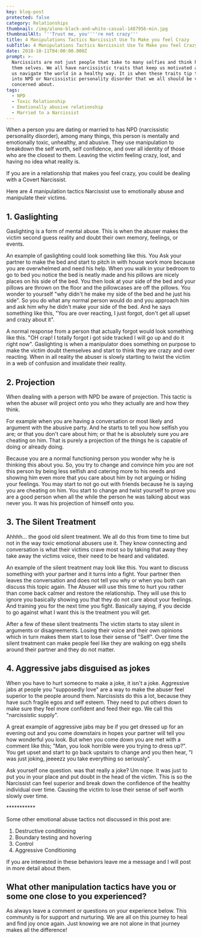 ```yaml
---
key: blog-post
protected: false
category: Relationships
thumbnail: /img/alone-black-and-white-casual-1487956-min.jpg
thumbnailAlt: '''Trust me, you''''re not crazy'''
title: 4 Manipulations Tactics Narcissist Use To Make you feel Crazy
subTitle: 4 Manipulations Tactics Narcissist Use To Make you feel Crazy
date: 2018-10-11T04:00:00.000Z
prompt: >-
  Narcissists are not just people that take to many selfies and think highly of
  them selves. We all have narcissistic traits that keep us motivated and help
  us navigate the world in a healthy way. It is when these traits tip the scales
  into NPD or Narcissistic personality disorder that we all should be very
  concerned about.
tags:
  - NPD
  - Toxic Relationship
  - Emotionally abusive relationship
  - Married to a Narcissist
---
```

When a person you are dating or married to has NPD (narcissistic personality disorder), among many things, this person is mentally and emotionally toxic, unhealthy, and abusive. They use manipulation to breakdown the self worth, self confidence, and over all identity of those who are the closest to them. Leaving the victim feeling crazy, lost, and having no idea what reality is.

If you are in a relationship that makes you feel crazy, you could be dealing with a Covert Narcissist.

Here are 4 manipulation tactics Narcissist use to emotionally abuse and manipulate their victims.

## 1. Gaslighting

Gaslighting is a form of mental abuse. This is when the abuser makes the victim second guess reality and doubt their own memory, feelings, or events.

An example of gaslighting could look something like this. You Ask your partner to make the bed and start to pitch in with house work more because you are overwhelmed and need his help. When you walk in your bedroom to go to bed you notice the bed is neatly made and his pillows are nicely places on his side of the bed. You then look at your side of the bed and your pillows are thrown on the floor and the pillowcases are off the pillows. You wonder to yourself "why didn't he make my side of the bed and he just his side". So you do what any normal person would do and you approach him and ask him why he didn't make your side of the bed. And he says something like this, "You are over reacting, I just forgot, don't get all upset and crazy about it".

A normal response from a person that actually forgot would look something like this. "OH crap! I totally forgot i got side tracked I will go up and do it right now". Gaslighting is when a manipulator does something on purpose to make the victim doubt themselves and start to think they are crazy and over reacting. When in all reality the abuser is slowly starting to twist the victim in a web of confusion and invalidate their reality.

## 2. Projection

When dealing with a person with NPD be aware of projection. This tactic is when the abuser will project onto you who they actually are and how they think.

For example when you are having a conversation or most likely and argument with the abusive party. And he starts to tell you how selfish you are; or that you don't care about him; or that he is absolutely sure you are cheating on him. That is purely a projection of the things he is capable of doing or already doing.

Because you are a normal functioning person you wonder why he is thinking this about you. So, you try to change and convince him you are not this person by being less selfish and catering more to his needs and showing him even more that you care about him by not arguing or hiding your feelings. You may start to not go out with friends because he is saying you are cheating on him. You start to change and twist yourself to prove you are a good person when all the while the person he was talking about was never you. It was his projection of himself onto you.

## 3. The Silent Treatment

Ahhhh... the good old silent treatment. We all do this from time to time but not in the way toxic emotional abusers use it. They know connecting and conversation is what their victims crave most so by taking that away they take away the victims voice, their need to be heard and validated.

An example of the silent treatment may look like this. You want to discuss something with your partner and it turns into a fight. Your partner then leaves the conversation and does not tell you why or when you both can discuss this topic again. The Abuser will use this time to hurt you rather than come back calmer and restore the relationship. They will use this to ignore you basically showing you that they do not care about your feelings. And training you for the next time you fight. Basically saying, if you decide to go against what I want this is the treatment you will get.

After a few of these silent treatments The victim starts to stay silent in arguments or disagreements. Losing their voice and their own opinions which in turn makes them start to lose their sense of "Self". Over time the silent treatment can make people feel like they are walking on egg shells around their partner and they do not matter.

## 4. Aggressive jabs disguised as jokes

When you have to hurt someone to make a joke, it isn't a joke. Aggressive jabs at people you "supposedly love" are a way to make the abuser feel superior to the people around them. Narcissists do this a lot, because they have such fragile egos and self esteem. They need to put others down to make sure they feel more confident and feed their ego. We call this "narcissistic supply".

A great example of aggressive jabs may be if you get dressed up for an evening out and you come downstairs in hopes your partner will tell you how wonderful you look. But when you come down you are met with a comment like this; "Man, you look horrible were you trying to dress up?". You get upset and start to go back upstairs to change and you then hear, "I was just joking, jeeeezz you take everything so seriously".

Ask yourself one question. was that really a joke? Um nope. It was just to put you in your place and put doubt in the head of the victim. This is so the Narcissist can feel superior and break down the confidence of the healthy individual over time. Causing the victim to lose their sense of self worth slowly over time.

\*\*\*\*\*\*\*\*\*\**

Some other emotional abuse tactics not discussed in this post are:

1. Destructive conditioning
2. Boundary testing and hovering
3. Control
4. Aggressive Conditioning

If you are interested in these behaviors leave me a message and I will post in more detail about them.

## What other manipulation tactics have you or some one close to you experienced?

As always leave a comment or questions on your experience below. This community is for support and nurturing. We are all on this journey to heal and find joy once again. Just knowing we are not alone in that journey makes all the difference!
